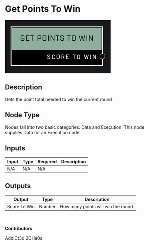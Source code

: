 # Get Points To Win
![alt text](../../../.gitbook/assets/get-points-to-win.png)
## Description
Gets the point total needed to win the current round

## Node Type
Nodes fall into two basic categories: Data and Execution. This node supplies Data for an Execution node.

## Inputs
| Input | Type | Required | Description |
|------------------|------------------|----------|--------------------------------------------------------------|
| N/A | N/A | N/A | |

## Outputs
| Output | Type | Description |
|------------------|------------------|--------------------------------------------------------------|
| Score To Win | Number | How many points will win the round. |

\
\
**Contributors**

AddiCt3d 2CHa0s